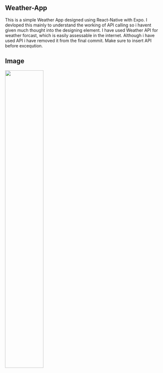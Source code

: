 ﻿## Weather-App
 This is a simple Weather App designed using React-Native with Expo. I devloped this mainly to understand the working of API calling so i havent given much thought into the designing element.
 I have used Weather API for weather forcast, which is easily assessable in the internet.
 Although i have used API i have removed it from the final commit. Make sure to insert API before exceqution.


## Image
<img src="https://github.com/SidhardhJoe/Weather-App/assets/78580013/60b4f089-0cbe-46da-82c1-8cb288692490" width=50% height=50%>

